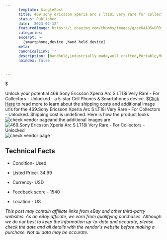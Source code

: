 ```yaml
---
      template: SinglePost
      title: 469 sony ericsson xperia arc s lt18i very rare for collectors unlocked
      status: Published
      date: '2023-02-12'
      featuredImage: https://i.ebayimg.com/thumbs/images/g/exUAAOSwDR9j55-L/s-l225.jpg
      categories: 
      excerpt: >-
        [smartphone,device ,hand held device]
      meta:
      canonicalLink: ''
      description: [handheld,industrially made,well crafted,Portable,Mobile,Compact,Convenient,Lightweight,Maneuverable,Man-portable,Miniature,Carriable,Hand-held,Light,Holdable,Transportable,Mobile device,Pocket-sized,On-the-go,Wireless,Cordless,Compact size,Convenient size, smartphone,device ,hand held device]
      noindex: false
      
        
---
```

$

Unlock your potential 469.Sony Ericsson Xperia Arc S LT18i Very Rare - For Collectors - Unlocked - a 5-star Cell Phones & Smartphones device.
$[Click Here](https://www.ebay.com/itm/165934000646?hash=item26a26fea06%3Ag%3AexUAAOSwDR9j55-L&mkevt=1&mkcid=1&mkrid=711-53200-19255-0&campid=%253CePNCampaignId%253E&customid=%253CreferenceId%253E&toolid=10049) to read more to learn about the shipping costs and additional image urls for the 469.Sony Ericsson Xperia Arc S LT18i Very Rare - For Collectors - Unlocked. Shipping cost is undefined. Here is how the product looks ![check vendor page](https://i.ebayimg.com/thumbs/images/g/exUAAOSwDR9j55-L/s-l225.jpg)and the additional images are![469.Sony Ericsson Xperia Arc S LT18i Very Rare - For Collectors - Unlocked](https://i.ebayimg.com/images/g/exUAAOSwDR9j55-L/s-l1600.jpg)![check vendor page](https://origin-galleryplus.ebayimg.com/ws/web/165934000646_2_0_1/225x225.jpg,https://origin-galleryplus.ebayimg.com/ws/web/165934000646_3_0_1/225x225.jpg,https://origin-galleryplus.ebayimg.com/ws/web/165934000646_4_0_1/225x225.jpg,https://origin-galleryplus.ebayimg.com/ws/web/165934000646_5_0_1/225x225.jpg,https://origin-galleryplus.ebayimg.com/ws/web/165934000646_6_0_1/225x225.jpg,https://origin-galleryplus.ebayimg.com/ws/web/165934000646_7_0_1/225x225.jpg)



 ## Technical Facts 



     
      

 - Condition- Used 


      

 - Listed Price- 34.99 


      

 - Currency- USD 


      

 - Feedback score - 1540 


      

 - Location - US 


      
      

 *_This post may contain affiliate links from eBay and other third-party websites. As an eBay affiliate, we earn from qualifying purchases. Although we do our best to keep the information up-to-date and accurate, please check the date and all details with the vendor's website before making a purchase. Not all data may be accurate._*






